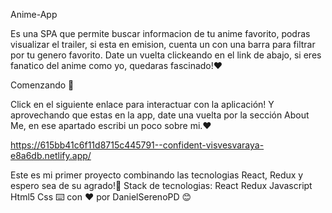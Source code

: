 Anime-App

Es una SPA que permite buscar informacion de tu anime favorito, podras visualizar el trailer, si esta en emision,
cuenta un con una barra para filtrar por tu genero favorito. Date un vuelta clickeando en el link de abajo, si eres
fanatico del anime como yo, quedaras fascinado!❤️

Comenzando 🚀

Click en el siguiente enlace para interactuar con la aplicación! Y aprovechando que estas en la app,
date una vuelta por la sección About Me, en ese apartado escribi un poco sobre mi.❤️

https://615bb41c6f11d8715c445791--confident-visvesvaraya-e8a6db.netlify.app/

Este es mi primer proyecto combinando las tecnologias React, Redux y espero sea de su agrado!🎁
Stack de tecnologias:
React
Redux
Javascript
Html5
Css
⌨️ con ❤️ por DanielSerenoPD 😊
